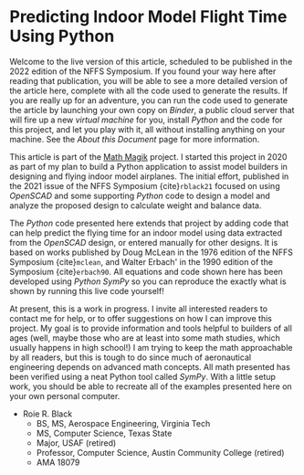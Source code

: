 # Predicting Indoor Model Flight Time Using Python

Welcome to the live version of this article, scheduled to be published in the
2022 edition of the NFFS Symposium. If you found your way here after reading
that publication, you will be able to see a more detailed version of the
article here, complete with all the code used to generate the results. If you
are really up for an adventure, you can run the code used to generate the
article by launching your own copy on *Binder*,  a public cloud server that
will fire up a new *virtual machine* for you, install *Python* and the code for
this project, and let you play with it, all without installing anything on your
machine. See the *About this Document* page for more information.

This article is part of the [Math Magik](https://rblack42.github.io/math-magik)
project. I started this project in 2020 as part of my plan to build a Python
application to assist model builders in designing and flying indoor model
airplanes. The initial effort, published in the 2021 issue of the NFFS
Symposium {cite}`rblack21` focused on using *OpenSCAD* and some supporting
*Python* code to design a model and analyze the proposed design to calculate
weight and balance data.

The *Python* code presented here extends that project by adding code that can
help predict the flying time for an indoor model using data extracted from the
*OpenSCAD* design, or entered manually for other designs. It is based on works
published by Doug McLean in the 1976 edition of the NFFS Symposium
{cite}`mclean`, and Walter Erbach' in the 1990 edition of the Symposium
{cite}`erbach90`. All equations and code shown here has been developed using
*Python SymPy* so you can reproduce the exactly what is shown by running this
live code yourself!

At present, this is a work in progress. I invite all interested readers to
contact me for help, or to offer suggestions on how I can improve this project.
My goal is to provide information and tools helpful to builders of all ages
(well, maybe those who are at least into some math studies, which usually
happens in high school!) I am trying to keep the math approachable by all
readers, but this is tough to do since much of aeronautical engineering depends
on advanced math concepts. All math presented has been verified using a neat
Python tool called *SymPy*. With a little setup work, you should be able to
recreate all of the examples presented here on your own personal computer.

- Roie R. Black
    - BS, MS, Aerospace Engineering, Virginia Tech
    - MS, Computer Science, Texas State
    - Major, USAF (retired)
    - Professor, Computer Science, Austin Community College (retired)
    - AMA 18079
